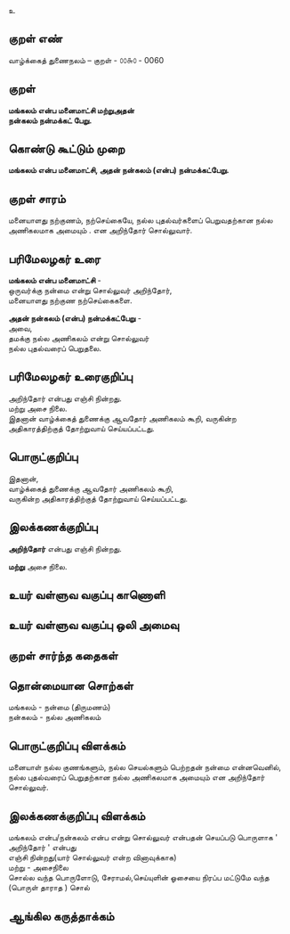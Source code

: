 உ

## குறள் எண் 

வாழ்க்கைத் துணைநலம் – குறள் - ௦௦௬௦ - 0060  

## குறள் 

**மங்கலம் என்ப மனைமாட்சி மற்றுஅதன்  
நன்கலம் நன்மக்கட் பேறு.**

## கொண்டு கூட்டும் முறை

**மங்கலம் என்ப மனைமாட்சி, அதன் நன்கலம் (என்ப) நன்மக்கட்பேறு.** 
## குறள் சாரம் 

மனையாளது நற்குணம், நற்செய்கையே, நல்ல புதல்வர்களைப் பெறுவதற்கான நல்ல அணிகலமாக அமையும் . 
என அறிந்தோர் சொல்லுவார்.

## பரிமேலழகர் உரை

**மங்கலம் என்ப மனைமாட்சி** -  
ஒருவர்க்கு நன்மை என்று சொல்லுவர் அறிந்தோர்,  
மனையாளது நற்குண நற்செய்கைகளை.  

**அதன் நன்கலம் (என்ப) நன்மக்கட்பேறு** -  
அவை,  
தமக்கு நல்ல அணிகலம் என்று சொல்லுவர்  
நல்ல புதல்வரைப் பெறுதலை.

## பரிமேலழகர் உரைகுறிப்பு   

அறிந்தோர் என்பது எஞ்சி நின்றது.  
மற்று அசை நிலை.  
இதனான் வாழ்க்கைத் துணைக்கு ஆவதோர் அணிகலம் கூறி, வருகின்ற அதிகாரத்திற்குத் தோற்றுவாய் செய்யப்பட்டது.  

## பொருட்குறிப்பு 

இதனான்,  
வாழ்க்கைத் துணைக்கு ஆவதோர் அணிகலம் கூறி,  
வருகின்ற அதிகாரத்திற்குத் தோற்றுவாய் செய்யப்பட்டது.  

## இலக்கணக்குறிப்பு  

**அறிந்தோர்** என்பது எஞ்சி நின்றது.  

**மற்று** அசை நிலை.   

## உயர் வள்ளுவ வகுப்பு காணொளி


## உயர் வள்ளுவ வகுப்பு ஒலி அமைவு 

 
## குறள் சார்ந்த கதைகள் 


## தொன்மையான சொற்கள்

மங்கலம் - நன்மை (திருமணம்)   
நன்கலம் - நல்ல அணிகலம் 

## பொருட்குறிப்பு விளக்கம்

மனையாள் நல்ல குணங்களும், நல்ல செயல்களும் பெற்றதன் நன்மை என்னவெனில், நல்ல 
புதல்வரைப் பெறுதற்கான நல்ல அணிகலமாக அமையும் என அறிந்தோர் சொல்லுவர்.

## இலக்கணக்குறிப்பு விளக்கம்

மங்கலம் என்ப/நன்கலம் என்ப என்று சொல்லுவர் என்பதன் செயப்படு பொருளாக ' அறிந்தோர் ' என்பது  
எஞ்சி நின்றது(யார் சொல்லுவர் என்ற வினாவுக்காக)  
மற்று - அசைநிலை  
சொல்ல வந்த பொருளோடு, சேராமல்,செய்யுளின் ஓசையை நிரப்ப மட்டுமே வந்த (பொருள் தாராத ) சொல்

## ஆங்கில கருத்தாக்கம் 



